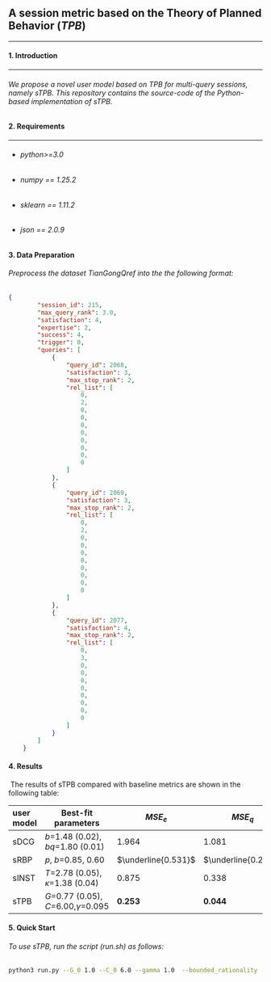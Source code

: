## A session metric based on the Theory of Planned Behavior (*TPB*)

---

#### 1. Introduction

---

######      We propose a novel user model based on TPB for multi-query sessions, namely sTPB. This repository contains the source-code of the Python-based implementation of sTPB.

#### 2. Requirements

---

- ######  python>=3.0

- ###### numpy == 1.25.2

- ###### sklearn == 1.11.2

- ###### json == 2.0.9

#### 3. Data Preparation

###### 	 Preprocess the dataset TianGongQref into the the following format:

```json
{
        "session_id": 215,
        "max_query_rank": 3.0,
        "satisfaction": 4,
        "expertise": 2,
        "success": 4,
        "trigger": 0,
        "queries": [
            {
                "query_id": 2068,
                "satisfaction": 3,
                "max_stop_rank": 2,
                "rel_list": [
                    0,
                    2,
                    0,
                    0,
                    0,
                    0,
                    0,
                    0,
                    0,
                    0
                ]
            },
            {
                "query_id": 2069,
                "satisfaction": 3,
                "max_stop_rank": 2,
                "rel_list": [
                    0,
                    2,
                    0,
                    0,
                    0,
                    0,
                    0,
                    0,
                    0,
                    0
                ]
            },
            {
                "query_id": 2077,
                "satisfaction": 4,
                "max_stop_rank": 2,
                "rel_list": [
                    0,
                    3,
                    0,
                    0,
                    0,
                    0,
                    0,
                    0,
                    0,
                    0
                ]
            }
        ]
    }
```

#### 4. Results

​	The results of sTPB compared with baseline metrics are shown in the following table:

| user model | Best-fit parameters                      | $MSE_e$             | $MSE_q$             | Spearman's $\rho$   | Pearson's $r$       |
| :--------- | ---------------------------------------- | ------------------- | ------------------- | ------------------- | ------------------- |
| sDCG       | $b$=1.48 (0.02), $bq$=1.80 (0.01)         | 1.964               | 1.081               | 0.362               | 0.366               |
| sRBP       | $p$, $b$=0.85, 0.60                      | $\underline{0.531}$ | $\underline{0.251}$ | $\underline{0.385}$ | 0.385               |
| sINST      | $T$=2.78 (0.05),  $\kappa$=1.38 (0.04)   | 0.875               | 0.338               | 0.384               | $\underline{0.387}$ |
| sTPB       | $G$=0.77 (0.05), $C$=6.00,$\gamma$=0.095 | $\mathbf{0.253}$    | $\mathbf{0.044}$    | $\mathbf{0.407}$    | $\mathbf{0.410}$    |

#### 5. Quick Start

###### To use sTPB, run the script (run.sh) as follows:

```sh
python3 run.py --G_0 1.0 --C_0 6.0 --gamma 1.0  --bounded_rationality [0.25,10,0.25,10,4,7.5] --N 10
```





